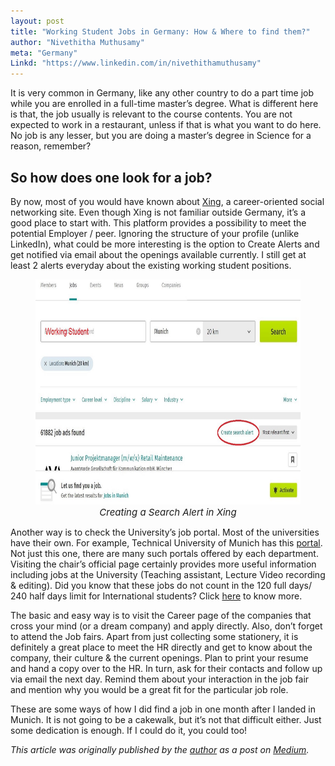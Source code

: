 ```yaml
---
layout: post
title: "Working Student Jobs in Germany: How & Where to find them?"
author: "Nivethitha Muthusamy"
meta: "Germany"
Linkd: "https://www.linkedin.com/in/nivethithamuthusamy"
---
```


It is very common in Germany, like any other country to do a part time job while you are enrolled in a full-time master’s degree. What is different here is that, the job usually is relevant to the course contents. You are not expected to work in a restaurant, unless if that is what you want to do here. No job is any lesser, but you are doing a master’s degree in Science for a reason, remember?

## So how does one look for a job?

By now, most of you would have known about [Xing](https://www.xing.com/), a career-oriented social networking site. Even though Xing is not familiar outside Germany, it’s a good place to start with. This platform provides a possibility to meet the potential Employer / peer. Ignoring the structure of your profile (unlike LinkedIn), what could be more interesting is the option to Create Alerts and get notified via email about the openings available currently. I still get at least 2 alerts everyday about the existing working student positions.

<figure align="center">
<img src="/img/blog_img/de_jobs1.jpg" width="780" height="360" alt="sine_wave">
<figcaption align="center" style="font-size:15px" ><em> Creating a Search Alert in Xing </em></figcaption>
</figure>

Another way is to check the University’s job portal. Most of the universities have their own. For example, Technical University of Munich has this [portal](https://tum-som.com/jobboard/). Not just this one, there are many such portals offered by each department. Visiting the chair’s official page certainly provides more useful information including jobs at the University (Teaching assistant, Lecture Video recording & editing). Did you know that these jobs do not count in the 120 full days/ 240 half days limit for International students? Click [here](http://www.internationale-studierende.de/en/prepare_your_studies/financing/jobbing/) to know more.

The basic and easy way is to visit the Career page of the companies that cross your mind (or a dream company) and apply directly.
Also, don’t forget to attend the Job fairs. Apart from just collecting some stationery, it is definitely a great place to meet the HR directly and get to know about the company, their culture & the current openings. Plan to print your resume and hand a copy over to the HR. In turn, ask for their contacts and follow up via email the next day. Remind them about your interaction in the job fair and mention why you would be a great fit for the particular job role.

These are some ways of how I did find a job in one month after I landed in Munich. It is not going to be a cakewalk, but it’s not that difficult either. Just some dedication is enough. If I could do it, you could too!

_This article was originally published by the [author](https://www.linkedin.com/in/nivethithamuthusamy/) as a post on [Medium](https://medium.com/@nivethithamuthusamy/working-student-jobs-in-germany-how-where-to-find-them-fe8d9119e4d7)._
